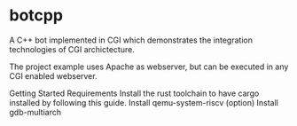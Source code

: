 # botcpp
A C++ bot implemented in CGI which demonstrates the integration technologies of CGI archictecture.

The project example uses Apache as webserver, but can be executed in any CGI enabled webserver.

Getting Started
Requirements
Install the rust toolchain to have cargo installed by following this guide.
Install qemu-system-riscv
(option) Install gdb-multiarch
